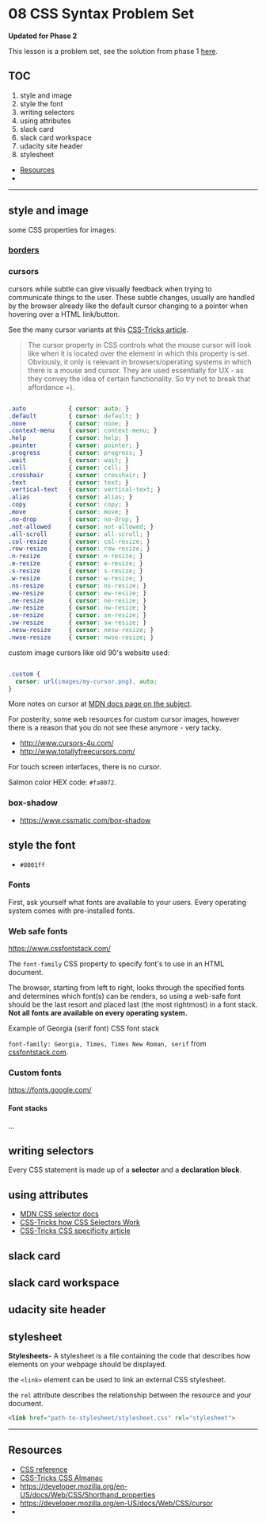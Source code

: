 
# 08 CSS Syntax Problem Set

**Updated for Phase 2**

This lesson is a problem set, see the solution from phase 1 [here](./fend-animal-trading-cards-master/card.html).

## TOC

1. style and image
2. style the font
3. writing selectors
4. using attributes
5. slack card
6. slack card workspace
7. udacity site header
8. stylesheet

- [Resources](#resources)
- 

---

## style and image

some CSS properties for images:

### [borders](https://developer.mozilla.org/en-US/docs/Web/CSS/border)

### cursors

cursors while subtle can give visually feedback when trying to communicate things to the user. These subtle changes, usually are handled by the browser already like the default cursor changing to a pointer when hovering over a HTML link/button. 

See the many cursor variants at this [CSS-Tricks article](https://css-tricks.com/almanac/properties/c/cursor/).

>The cursor property in CSS controls what the mouse cursor will look like when it is located over the element in which this property is set. Obviously, it only is relevant in browsers/operating systems in which there is a mouse and cursor. They are used essentially for UX - as they convey the idea of certain functionality. So try not to break that affordance =).


```css

.auto            { cursor: auto; }
.default         { cursor: default; }
.none            { cursor: none; }
.context-menu    { cursor: context-menu; }
.help            { cursor: help; }
.pointer         { cursor: pointer; }
.progress        { cursor: progress; }
.wait            { cursor: wait; }
.cell            { cursor: cell; }
.crosshair       { cursor: crosshair; }
.text            { cursor: text; }
.vertical-text   { cursor: vertical-text; }
.alias           { cursor: alias; }
.copy            { cursor: copy; }
.move            { cursor: move; }
.no-drop         { cursor: no-drop; }
.not-allowed     { cursor: not-allowed; }
.all-scroll      { cursor: all-scroll; }
.col-resize      { cursor: col-resize; }
.row-resize      { cursor: row-resize; }
.n-resize        { cursor: n-resize; }
.e-resize        { cursor: e-resize; }
.s-resize        { cursor: s-resize; }
.w-resize        { cursor: w-resize; }
.ns-resize       { cursor: ns-resize; }
.ew-resize       { cursor: ew-resize; }
.ne-resize       { cursor: ne-resize; }
.nw-resize       { cursor: nw-resize; }
.se-resize       { cursor: se-resize; }
.sw-resize       { cursor: sw-resize; }
.nesw-resize     { cursor: nesw-resize; }
.nwse-resize     { cursor: nwse-resize; }

```

custom image cursors like old 90's website used:

```css

.custom {
  cursor: url(images/my-cursor.png), auto;
}

```

More notes on cursor at [MDN docs page on the subject](https://developer.mozilla.org/en-US/docs/Web/CSS/cursor).

For posterity, some web resources for custom cursor images, however there is a reason that you do not see these anymore - very tacky.

- http://www.cursors-4u.com/
- http://www.totallyfreecursors.com/

For touch screen interfaces, there is no cursor.

Salmon color HEX code: `#fa8072`.

### box-shadow

- https://www.cssmatic.com/box-shadow


## style the font

- `#8001ff`

### Fonts

First, ask yourself what fonts are available to your users. Every operating system comes with pre-installed fonts.

### Web safe fonts

https://www.cssfontstack.com/

The `font-family` CSS property to specify font's to use in an HTML document.

The browser, starting from left to right, looks through the specified fonts and determines which font(s) can be renders, so using a web-safe font should be the last resort and placed last (the most rightmost) in a font stack. **Not all fonts are available on every operating system.**

Example of Georgia (serif font) CSS font stack

`font-family: Georgia, Times, Times New Roman, serif` from [cssfontstack.com](https://www.cssfontstack.com/Georgia).

### Custom fonts

https://fonts.google.com/

#### Font stacks

…

## writing selectors

Every CSS statement is made up of a __selector__ and a __declaration block__.



## using attributes

- [MDN CSS selector docs](https://developer.mozilla.org/en-US/docs/Learn/CSS/Introduction_to_CSS/Selectors)
- [CSS-Tricks how CSS Selectors Work](https://css-tricks.com/how-css-selectors-work/)
- [CSS-Tricks CSS specificity article](https://css-tricks.com/specifics-on-css-specificity/)




## slack card




## slack card workspace




## udacity site header


## stylesheet

**Stylesheets**- A stylesheet is a file containing the code that describes how elements on your webpage should be displayed.

the `<link>` element can be used to link an external CSS stylesheet.

the `rel` attribute describes the relationship between the resource and your document.

```html
<link href="path-to-stylesheet/stylesheet.css" rel="stylesheet">
```


---

## Resources

- [CSS reference](https://developer.mozilla.org/en-US/docs/Web/CSS/Reference)
- [CSS-Tricks CSS Almanac](https://css-tricks.com/almanac/)
- https://developer.mozilla.org/en-US/docs/Web/CSS/Shorthand_properties
- https://developer.mozilla.org/en-US/docs/Web/CSS/cursor
- 


